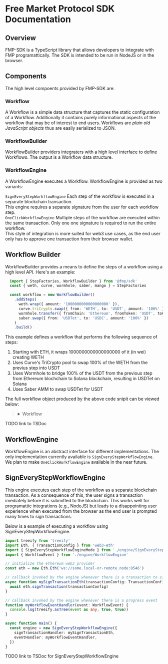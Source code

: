 # Free Market Protocol SDK Documentation

## Overview

FMP-SDK is a TypeScript library that allows developers to integrate with FMP programattically. The SDK is intended to be run in NodeJS or in the browser.

## Components

The high level compoents provided by FMP-SDK are:

### Workflow

A Workflow is a simple data structure that captures the static configuration of a Workflow. Additionally it contains purely informational aspects of the workflow that may be of interest to end users. Workflows are _plain old JavaScript objects_ thus are easily serialized to JSON.

### WorkflowBuilder

WorkflowBuilder providers integraters with a high level interface to define Workflows. The output is a Workflow data structure.

### WorkflowEngine

A WorkflowEngine executes a Workflow. WorkflowEngine is provided as two variants:

`SignEveryStepWorkflowEngine` Each step of the workflow is executed in a separate blockchain transaction.  
This engine requires a separate signature from the user for each workflow step.  
`OneClickWorkflowEngine` Multiple steps of the workflow are executed within the same transaction. Only one one signature is required to run the entire workflow.  
This style of integration is more suited for web3 use cases, as the end user only has to approve one transaction from their browser wallet.

## Workflow Builder

WorkflowBuilder provides a means to define the steps of a workflow using a high level API. Here's an example:

```TypeScript
  import { StepFactories, WorkflowBuilder } from '@fmp/sdk'
  const { weth, curve, wormhole, saber, mango } = StepFactories

  const workflow = new WorkflowBuilder()
    .addSteps(
      weth.wrap({ amount: '1000000000000000000' }),
      curve.triCrypto.swap({ from: 'WETH', to: 'USDT', amount: '100%' }),
      wormhole.transfer({ fromChain: 'Ethereum', fromToken: 'USDT', toChain: 'Solana', amount: '100%' }),
      saber.swap({ from: 'USDTet', to: 'USDC', amount: '100%' })
    )
    .build()
```

This example defines a workflow that performs the following sequence of steps:

1. Starting with ETH, it wraps 1000000000000000000 of it (in wei) creating WETH
2. Uses Curve's TriCrypto pool to swap 100% of the WETH from the previus step into USDT
3. Uses Wormhole to bridge 100% of the USDT from the previous step from Ethereum blochchain to Solana blockchain, resulting in USDTet on Solana
4. Uses Saber AMM to swap USDTet for USDT

The full workflow object produced by the above code snipit can be viewed below:

<blockquote>
  <details>
    <summary>
      Workflow
    </summary>
    <blockquote>
      <details>
        <summary>
          steps
        </summary>
        <blockquote>
          <details>
            <summary>
              0
            </summary>
            <blockquote>
              stepId: weth.wrap
            </blockquote>
            <blockquote>
              inputAmount: 1000000000000000000
            </blockquote>
            <blockquote>
              <details>
                <summary>
                  inputAsset
                </summary>
                <blockquote>
                  type: token
                </blockquote>
                <blockquote>
                  blockChain: Ethereum
                </blockquote>
                <blockquote>
                  symbol: ETH
                </blockquote>
                <blockquote>
                  <details>
                    <summary>
                      info
                    </summary>
                    <blockquote>
                      fullName: Ethereum
                    </blockquote>
                    <blockquote>
                      decimals: 18
                    </blockquote>
                  </details>
                </blockquote>
              </details>
            </blockquote>
            <blockquote>
              <details>
                <summary>
                  outputAsset
                </summary>
                <blockquote>
                  type: token
                </blockquote>
                <blockquote>
                  blockChain: Ethereum
                </blockquote>
                <blockquote>
                  symbol: WETH
                </blockquote>
                <blockquote>
                  <details>
                    <summary>
                      info
                    </summary>
                    <blockquote>
                      fullName: Wrapped Ethereum
                    </blockquote>
                    <blockquote>
                      decimals: 18
                    </blockquote>
                  </details>
                </blockquote>
              </details>
            </blockquote>
            <blockquote>
              <details>
                <summary>
                  info
                </summary>
                <blockquote>
                  stepId: weth.wrap
                </blockquote>
                <blockquote>
                  name: Wrap Etherium
                </blockquote>
                <blockquote>
                  <details>
                    <summary>
                      blockchains
                    </summary>
                    <blockquote>
                      0: Ethereum
                    </blockquote>
                  </details>
                </blockquote>
                <blockquote>
                  gasEstimate: 1
                </blockquote>
                <blockquote>
                  exchangeFee: 0
                </blockquote>
                <blockquote>
                  description: Convert native ETH to WETH tokens.
                </blockquote>
              </details>
            </blockquote>
          </details>
        </blockquote>
        <blockquote>
          <details>
            <summary>
              1
            </summary>
            <blockquote>
              stepId: curve.tricrypto.swap
            </blockquote>
            <blockquote>
              inputAmount: 100%
            </blockquote>
            <blockquote>
              <details>
                <summary>
                  inputAsset
                </summary>
                <blockquote>
                  type: token
                </blockquote>
                <blockquote>
                  blockChain: Ethereum
                </blockquote>
                <blockquote>
                  symbol: WETH
                </blockquote>
                <blockquote>
                  <details>
                    <summary>
                      info
                    </summary>
                    <blockquote>
                      fullName: Wrapped Ethereum
                    </blockquote>
                    <blockquote>
                      decimals: 18
                    </blockquote>
                  </details>
                </blockquote>
              </details>
            </blockquote>
            <blockquote>
              <details>
                <summary>
                  outputAsset
                </summary>
                <blockquote>
                  type: token
                </blockquote>
                <blockquote>
                  blockChain: Ethereum
                </blockquote>
                <blockquote>
                  symbol: USDT
                </blockquote>
                <blockquote>
                  <details>
                    <summary>
                      info
                    </summary>
                    <blockquote>
                      fullName: Tether USD
                    </blockquote>
                    <blockquote>
                      decimals: 18
                    </blockquote>
                  </details>
                </blockquote>
              </details>
            </blockquote>
            <blockquote>
              inputIndex: 0
            </blockquote>
            <blockquote>
              outputIndex: 0
            </blockquote>
            <blockquote>
              <details>
                <summary>
                  info
                </summary>
                <blockquote>
                  stepId: curve.tricrypto.swap
                </blockquote>
                <blockquote>
                  name: Curve TriCrypto
                </blockquote>
                <blockquote>
                  <details>
                    <summary>
                      blockchains
                    </summary>
                    <blockquote>
                      0: Ethereum
                    </blockquote>
                  </details>
                </blockquote>
                <blockquote>
                  gasEstimate: 40
                </blockquote>
                <blockquote>
                  exchangeFee: 1
                </blockquote>
                <blockquote>
                  description: TriCrypto does swapping between the 3 most popular tokens on Etherium: WBTC, WETH and USDT
                </blockquote>
              </details>
            </blockquote>
          </details>
        </blockquote>
        <blockquote>
          <details>
            <summary>
              2
            </summary>
            <blockquote>
              stepId: wormhole.transfer
            </blockquote>
            <blockquote>
              inputAmount: 100%
            </blockquote>
            <blockquote>
              <details>
                <summary>
                  inputAsset
                </summary>
                <blockquote>
                  type: token
                </blockquote>
                <blockquote>
                  blockChain: Ethereum
                </blockquote>
                <blockquote>
                  symbol: USDT
                </blockquote>
                <blockquote>
                  <details>
                    <summary>
                      info
                    </summary>
                    <blockquote>
                      fullName: Tether USD
                    </blockquote>
                    <blockquote>
                      decimals: 18
                    </blockquote>
                  </details>
                </blockquote>
              </details>
            </blockquote>
            <blockquote>
              <details>
                <summary>
                  outputAsset
                </summary>
                <blockquote>
                  type: token
                </blockquote>
                <blockquote>
                  blockChain: Solana
                </blockquote>
                <blockquote>
                  symbol: USDTet
                </blockquote>
                <blockquote>
                  <details>
                    <summary>
                      info
                    </summary>
                    <blockquote>
                      fullName: USDTet (USDT via wormhole from Ethereum)
                    </blockquote>
                    <blockquote>
                      decimals: 18
                    </blockquote>
                  </details>
                </blockquote>
              </details>
            </blockquote>
            <blockquote>
              <details>
                <summary>
                  info
                </summary>
                <blockquote>
                  stepId: wormhole.transfer
                </blockquote>
                <blockquote>
                  name: Wormhole Token Portal
                </blockquote>
                <blockquote>
                  <details>
                    <summary>
                      blockchains
                    </summary>
                    <blockquote>
                      0: Ethereum
                    </blockquote>
                  </details>
                </blockquote>
                <blockquote>
                  gasEstimate: 400000
                </blockquote>
                <blockquote>
                  exchangeFee: 1
                </blockquote>
                <blockquote>
                  description: Enables transfering tokens to different blockchains.
                </blockquote>
              </details>
            </blockquote>
            <blockquote>
              sourceChain: Ethereum
            </blockquote>
            <blockquote>
              targetChain: Solana
            </blockquote>
          </details>
        </blockquote>
        <blockquote>
          <details>
            <summary>
              3
            </summary>
            <blockquote>
              stepId: saber.swap
            </blockquote>
            <blockquote>
              inputAmount: 100%
            </blockquote>
            <blockquote>
              <details>
                <summary>
                  inputAsset
                </summary>
                <blockquote>
                  type: token
                </blockquote>
                <blockquote>
                  blockChain: Solana
                </blockquote>
                <blockquote>
                  symbol: USDTet
                </blockquote>
                <blockquote>
                  <details>
                    <summary>
                      info
                    </summary>
                    <blockquote>
                      fullName: USDTet (USDT via wormhole from Ethereum)
                    </blockquote>
                    <blockquote>
                      decimals: 18
                    </blockquote>
                  </details>
                </blockquote>
              </details>
            </blockquote>
            <blockquote>
              <details>
                <summary>
                  outputAsset
                </summary>
                <blockquote>
                  type: token
                </blockquote>
                <blockquote>
                  blockChain: Solana
                </blockquote>
                <blockquote>
                  symbol: USDT
                </blockquote>
                <blockquote>
                  <details>
                    <summary>
                      info
                    </summary>
                    <blockquote>
                      fullName: USDT (solana)
                    </blockquote>
                    <blockquote>
                      decimals: 18
                    </blockquote>
                  </details>
                </blockquote>
              </details>
            </blockquote>
            <blockquote>
              <details>
                <summary>
                  info
                </summary>
                <blockquote>
                  stepId: saber.swap
                </blockquote>
                <blockquote>
                  name: Saber AMM
                </blockquote>
                <blockquote>
                  <details>
                    <summary>
                      blockchains
                    </summary>
                    <blockquote>
                      0: Ethereum
                    </blockquote>
                  </details>
                </blockquote>
                <blockquote>
                  gasEstimate: 1
                </blockquote>
                <blockquote>
                  exchangeFee: 1
                </blockquote>
                <blockquote>
                  description: Automated market maker for swapping SPL Tokens.
                </blockquote>
              </details>
            </blockquote>
          </details>
        </blockquote>
      </details>
    </blockquote>
  </details>
</blockquote>

TODO link to TSDoc

## WorkflowEngine

WorkflowEngine is an abstract interface for different implementations. The only implementation currently available is `SignEveryStepWorkflowEngine`.  
We plan to make `OneClickWorkflowEngine` available in the near future.

## SignEveryStepWorkflowEngine

This engine executes each step of the workflow as a separate blockchain transaction. As a consequence of this, the user signs a transaction
imediately before it is submitted to the blockchain. This works well for programattic integrations (e.g., NodeJS) but leads to a disappointing
user experience when executed from the browser as the end user is prompted many times to sign transactions.

Below is a example of executing a workflow using SignEveryStepWorkflowEngine.

```TypeScript
import treeify from 'treeify'
import Eth, { TransactionConfig } from 'web3-eth'
import { SignEveryStepWorkflowEngineMode } from './engine/SignEveryStepWorkflowEngine'
import { WorkflowEvent } from './engine/WorkflowEngine'

// initialize the ethereum web3 provider
const eth = new Eth.Eth('ws://some.local-or-remote.node:8546')

// callback invoked by the engine whenever there is a transaction to sign
async function mySignTransactionEth(transactionConfig: TransactionConfig) {
  await eth.signTransaction(transactionConfig)
}

// callback invoked by the engine whenever there is a progress event
function myWorkflowEventHandler(event: WorkflowEvent) {
  console.log(treeify.asTree(event as any, true, true))
}

async function main() {
  const engine = new SignEveryStepWorkflowEngine({
    signTransactionHandler: mySignTransactionEth,
    eventHandler: myWorkflowEventHandler,
  })
}
```

TODO link to TSDoc for SignEveryStepWorkflowEngine
